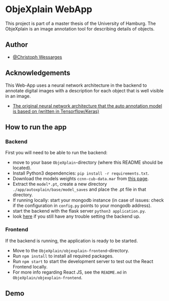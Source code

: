 # ObjeXplain WebApp

This project is part of a master thesis of the University of Hamburg. The ObjeXplain is an image annotation tool for describing details of objects.

## Author
- [@Christoph Wessarges](https://github.com/ChrisWess)


## Acknowledgements
This Web-App uses a neural network architecture in the backend to annotate digital images with a description for each object that is well visible in an image.  
 - [The original neural network architecture that the auto annotation model is based on (written in Tensorflow/Keras)](https://github.com/sandareka/CCNN)


## How to run the app

### Backend
First you will need to be able to run the backend:
 - move to your base `ObjeXplain`-directory (where this README should be located).
 - Install Python3 dependencies: `pip install -r requirements.txt`.
 - Download the models weights `ccnn-cub-data.mar` from [this page](https://github.com/todo).
 - Extract the `model*.pt`, create a new directory `./app/autoxplain/base/model_saves` and place the .pt file in that directory.
 - If running locally: start your mongodb instance (in case of issues: check if the configuration in `config.py` points to your mongodb address).
 - start the backend with the flask server `python3 application.py`.
 - look [here](https://github.com/todo) if you still have any trouble setting the backend up.

### Frontend
If the backend is running, the application is ready to be started. 
 - Move to the `ObjeXplain/objexplain-frontend`-directory.
 - Run `npm install` to install all required packages.
 - Run `npm start` to start the development server to test out the React Frontend locally.
 - For more info regarding React JS, see the `README.md` in `ObjeXplain/objexplain-frontend`.

## Demo

